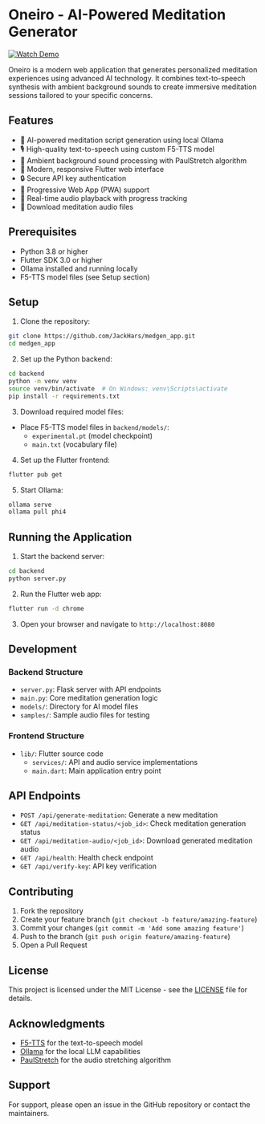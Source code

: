 # Oneiro - AI-Powered Meditation Generator

[![Watch Demo](https://img.shields.io/badge/🎥_Watch_Demo-FF0000?style=for-the-badge&logoColor=white&labelColor=FF0000&color=white&borderRadius=10)](https://vimeo.com/1068975735)

Oneiro is a modern web application that generates personalized meditation experiences using advanced AI technology. It combines text-to-speech synthesis with ambient background sounds to create immersive meditation sessions tailored to your specific concerns.

## Features

- 🤖 AI-powered meditation script generation using local Ollama
- 🎙️ High-quality text-to-speech using custom F5-TTS model
- 🌊 Ambient background sound processing with PaulStretch algorithm
- 🎨 Modern, responsive Flutter web interface
- 🔒 Secure API key authentication
- 📱 Progressive Web App (PWA) support
- 🎵 Real-time audio playback with progress tracking
- 💾 Download meditation audio files

## Prerequisites

- Python 3.8 or higher
- Flutter SDK 3.0 or higher
- Ollama installed and running locally
- F5-TTS model files (see Setup section)

## Setup

1. Clone the repository:
```bash
git clone https://github.com/JackHars/medgen_app.git
cd medgen_app
```

2. Set up the Python backend:
```bash
cd backend
python -m venv venv
source venv/bin/activate  # On Windows: venv\Scripts\activate
pip install -r requirements.txt
```

3. Download required model files:
- Place F5-TTS model files in `backend/models/`:
  - `experimental.pt` (model checkpoint)
  - `main.txt` (vocabulary file)

4. Set up the Flutter frontend:
```bash
flutter pub get
```

5. Start Ollama:
```bash
ollama serve
ollama pull phi4
```

## Running the Application

1. Start the backend server:
```bash
cd backend
python server.py
```

2. Run the Flutter web app:
```bash
flutter run -d chrome
```

3. Open your browser and navigate to `http://localhost:8080`

## Development

### Backend Structure
- `server.py`: Flask server with API endpoints
- `main.py`: Core meditation generation logic
- `models/`: Directory for AI model files
- `samples/`: Sample audio files for testing

### Frontend Structure
- `lib/`: Flutter source code
  - `services/`: API and audio service implementations
  - `main.dart`: Main application entry point

## API Endpoints

- `POST /api/generate-meditation`: Generate a new meditation
- `GET /api/meditation-status/<job_id>`: Check meditation generation status
- `GET /api/meditation-audio/<job_id>`: Download generated meditation audio
- `GET /api/health`: Health check endpoint
- `GET /api/verify-key`: API key verification

## Contributing

1. Fork the repository
2. Create your feature branch (`git checkout -b feature/amazing-feature`)
3. Commit your changes (`git commit -m 'Add some amazing feature'`)
4. Push to the branch (`git push origin feature/amazing-feature`)
5. Open a Pull Request

## License

This project is licensed under the MIT License - see the [LICENSE](LICENSE) file for details.

## Acknowledgments

- [F5-TTS](https://github.com/SWivid/F5-TTS) for the text-to-speech model
- [Ollama](https://ollama.ai/) for the local LLM capabilities
- [PaulStretch](https://github.com/paulnasca/paulstretch_python) for the audio stretching algorithm

## Support

For support, please open an issue in the GitHub repository or contact the maintainers.

